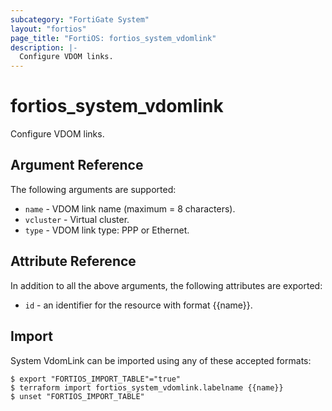 ```yaml
---
subcategory: "FortiGate System"
layout: "fortios"
page_title: "FortiOS: fortios_system_vdomlink"
description: |-
  Configure VDOM links.
---
```


# fortios_system_vdomlink
Configure VDOM links.

## Argument Reference

The following arguments are supported:

* `name` - VDOM link name (maximum = 8 characters).
* `vcluster` - Virtual cluster.
* `type` - VDOM link type: PPP or Ethernet.


## Attribute Reference

In addition to all the above arguments, the following attributes are exported:
* `id` - an identifier for the resource with format {{name}}.

## Import

System VdomLink can be imported using any of these accepted formats:
```
$ export "FORTIOS_IMPORT_TABLE"="true"
$ terraform import fortios_system_vdomlink.labelname {{name}}
$ unset "FORTIOS_IMPORT_TABLE"
```
